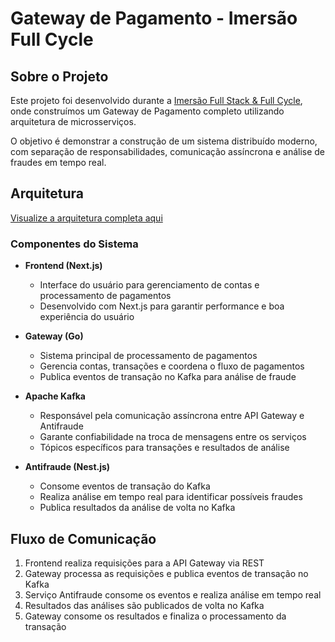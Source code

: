 # Gateway de Pagamento - Imersão Full Cycle

## Sobre o Projeto

Este projeto foi desenvolvido durante a [Imersão Full Stack & Full Cycle](https://imersao.fullcycle.com.br/evento/), onde construímos um Gateway de Pagamento completo utilizando arquitetura de microsserviços.

O objetivo é demonstrar a construção de um sistema distribuído moderno, com separação de responsabilidades, comunicação assíncrona e análise de fraudes em tempo real.

## Arquitetura

[Visualize a arquitetura completa aqui](https://link.excalidraw.com/readonly/Nrz6WjyTrn7IY8ZkrZHy)

### Componentes do Sistema

- **Frontend (Next.js)**
  - Interface do usuário para gerenciamento de contas e processamento de pagamentos
  - Desenvolvido com Next.js para garantir performance e boa experiência do usuário

- **Gateway (Go)**
  - Sistema principal de processamento de pagamentos
  - Gerencia contas, transações e coordena o fluxo de pagamentos
  - Publica eventos de transação no Kafka para análise de fraude

- **Apache Kafka**
  - Responsável pela comunicação assíncrona entre API Gateway e Antifraude
  - Garante confiabilidade na troca de mensagens entre os serviços
  - Tópicos específicos para transações e resultados de análise

- **Antifraude (Nest.js)**
  - Consome eventos de transação do Kafka
  - Realiza análise em tempo real para identificar possíveis fraudes
  - Publica resultados da análise de volta no Kafka

## Fluxo de Comunicação

1. Frontend realiza requisições para a API Gateway via REST
2. Gateway processa as requisições e publica eventos de transação no Kafka
3. Serviço Antifraude consome os eventos e realiza análise em tempo real
4. Resultados das análises são publicados de volta no Kafka
5. Gateway consome os resultados e finaliza o processamento da transação 
